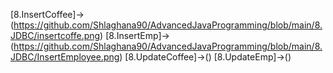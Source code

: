 [8.InsertCoffee]->(https://github.com/Shlaghana90/AdvancedJavaProgramming/blob/main/8.JDBC/insertcoffe.png)
[8.InsertEmp]->(https://github.com/Shlaghana90/AdvancedJavaProgramming/blob/main/8.JDBC/InsertEmployee.png)
[8.UpdateCoffee]->()
[8.UpdateEmp]->()
